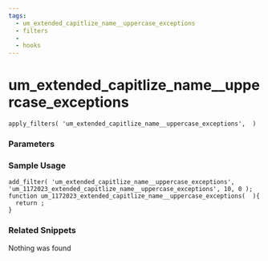 ```yaml
---
tags: 
  - um_extended_capitlize_name__uppercase_exceptions
  - filters
  - 
  - hooks
---
```

# um\_extended\_capitlize\_name\_\_uppercase\_exceptions

``` php:no-line-numbers
apply_filters( 'um_extended_capitlize_name__uppercase_exceptions',  )
```
<div class='hook-sep'></div>

### Parameters

<div class='hook-sep'></div>



### Sample Usage

``` php:no-line-numbers
add_filter( 'um_extended_capitlize_name__uppercase_exceptions', 'um_1172023_extended_capitlize_name__uppercase_exceptions', 10, 0 );
function um_1172023_extended_capitlize_name__uppercase_exceptions(  ){
  return ;
}
```
<div class='hook-sep'></div>



### Related Snippets

Nothing was found

